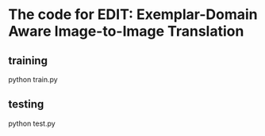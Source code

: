 # The code for EDIT: Exemplar-Domain Aware Image-to-Image Translation
## training
python train.py
 
## testing
python test.py


